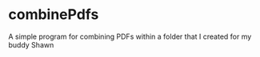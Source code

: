 # combinePdfs

A simple program for combining PDFs within a folder that I created for my buddy Shawn
